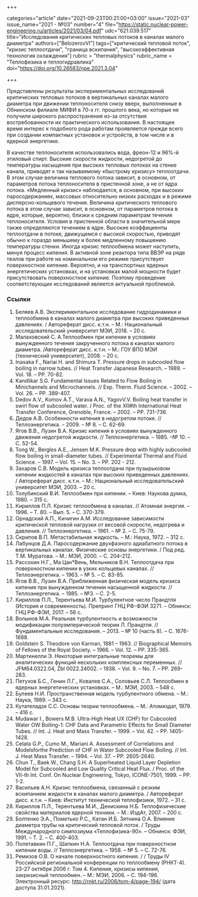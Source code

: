 +++

categories="article"
date="2021-09-23T00:21:00+03:00"
issue="2021-03"
issue_name="2021 - №03"
number="4"
file="https://static.nuclear-power-engineering.ru/articles/2021/03/04.pdf"
udc="621.039.517"
title="Исследования критических тепловых потоков в каналах малого диаметра"
authors=["BelozerovVI"]
tags=["критический тепловой поток", "кризис теплоотдачи", "граница вскипания", "высокоэффективная технология охлаждения"]
rubric = "thermalphysics"
rubric_name = "Теплофизика и теплогидравлика"
doi="https://doi.org/10.26583/npe.2021.3.04"

+++

Представлены результаты экспериментальных исследований критических тепловых потоков в вертикальных каналах малого диаметра при движении теплоносителя снизу вверх, выполненные в Обнинском филиале МИФИ в 70-х гг. прошлого века, но которые не получили широкого распространения из-за отсутствия востребованности их практического использования. В настоящее время интерес к подобного рода работам проявляется прежде всего при создании компактных установок и устройств, в том числе и в ядерной энергетике.

В качестве теплоносителя использовались вода, фреон-12 и 96%-й этиловый спирт. Высокие скорости жидкости, недогретой до температуры насыщения при высоких тепловых потоках на стенке канала, приводят к так называемому «быстрому кризису» теплоотдачи. В этом случае величина теплового потока зависит, в основном, от параметров потока теплоносителя в пристенной зоне, а не от ядра потока. «Медленный кризис» наблюдается, в основном, при высоких паросодержаниях, массовых относительно низких расходах и в режиме дисперсно-кольцевого течения. Величина критического теплового потока в этом случае зависит, в основном, от параметров потока в ядре, которые, вероятно, близки к средним параметрам течения теплоносителя. Условия в пристенной области в значительной мере также определяются течением в ядре. Высокие коэффициенты теплоотдачи в потоке, движущемся с высокой скоростью, приводят обычно к гораздо меньшему и более медленному повышению температуры стенки. Иногда кризис теплообмена может наступить, минуя процесс кипения. В активной зоне реактора типа ВВЭР на ряде твэлов при работе на номинальном его режиме присутствует поверхностное кипение. Вероятно, и на транспортных ядерных энергетических установках, и на установках малой мощности будет присутствовать поверхностное кипение. Поэтому проведение соответствующих исследований является актуальной проблемой.

### Ссылки

1. Беляев А.В. Экспериментальное исследование гидродинамики и теплообмена в каналах малого диаметра при высоких приведенных давлениях. / Автореферат дисс. к.т.н. – М.: Национальный исследовательский университет МЭИ, 2018. – 20 с.
2. Малаховский С. А.Теплообмен при кипении в условиях вынужденного течения закрученного потока в каналах малого диаметра. /Автореферат дисс. к.т.н. – М.: ГОУ ВПО МЭИ (технический университет), 2008. – 20 с.
3. Inasaka F., Nariai H. and Shimura T. Pressure drops in subcooled flow boiling in narrow tubes. // Heat Transfer Japanese Research. – 1989. – Vol. 18. – PP. 70-82.
4. Kandlikar S.G. Fundamental Issues Related to Flow Boiling in Minichannels and Microchannels. // Exp. Therm. Fluid Science. – 2002. – Vol. 26. – PP. 389-407.
5. Dedov A.V., Komov A.T., Varava A.N., YagovV.V. Boiling heat transfer in swirl flow of subcooled water. / Proc. of the XII#th International Heat Transfer Conference, Grenoble, France. – 2002. – PP. 731-736.
6. Дедов А.В. Особенности кипения в недогретом потоке. // Теплоэнергетика. – 2009. – № 8. – С. 62-69.
7. Ягов В.В., Лузин В.А. Кризис кипения в условиях вынужденного движения недогретой жидкости. // Теплоэнергетика. – 1985. –№ 10. – С. 52-54.
8. Tong W., Bergles A.E., Jensen M.K. Pressure drop with highly subcooled flow boiling in small-diameter tubes. // Experimental Thermal and Fluid Science. – 1997. – Vol. 15. – No. 3. – PP. 202 - 212.
9. Захаров С.В. Модель кризиса теплоотдачи при пузырьковом кипении жидкостей в каналах при высоких приведенных давлениях. / Автореферат дисс. к.т.н. – М.: Национальный исследовательский университет МЭИ, 2003. – 20 с.
10. Толубинский В.И. Теплообмен при кипении. – Киев: Наукова думка, 1980. – 315 с.
11. Кириллов П.Л. Кризис теплообмена в каналах. // Атомная энергия. – 1996. – Т. 80. – Вып. 5. – С. 370-379.
12. Орнадский А.П., Кичигин А.М. Исследование зависимости критической тепловой нагрузки от весовой скорости, недогрева и давления. // Теплоэнергетика. – 1961. – № 2. – С. 75-79.
13. Скрипов В.П. Метастабильная жидкость. – М.: Наука, 1972. – 312 с.
14. Лабунцов Д.А. Паросодержание двухфазного адиабатного потока в вертикальных каналах. Физические основы энергетики. / Под ред. Т.М. Муратова. – М.: МЭИ, 2000. – С. 204-212.
15. Рассохин Н.Г., Ма Цан*Вень, Мельников В.Н. Теплоотдача при поверхностном кипении в узких кольцевых каналах. // Теплоэнергетика. – 1963. – № 5. – С. 83-85.
16. Ягов В.В., Лузин В.А. Приближенная физическая модель кризиса кипения при вынужденном течении насыщенной жидкости. // Теплоэнергетика. – 1985. – №3. – С. 2-5.
17. Кириллов П.Л., Терентьева М.И. Турбулентное число Прандтля (История и современность). Препринт ГНЦ РФ-ФЭИ 3271. – Обнинск: ГНЦ РФ-ФЭИ, 2017. – 56 с.
18. Волынов М.А. Реальная турбулентность и возможности модификации полуэмперической теории Л. Прандтля. // Фундаментальные исследования. – 2013. – № 10 (часть 8). – С. 1676-1688.
19. Goldstein S. Theodore von Karman, 1881 – 1963. // Biographical Memoirs of Fellows of the Royal Society. – 1966. – Vol. 12. – PP. 335-365.
20. Мартинелли Э. Некоторые интегральные теоремы для аналитических функций нескольких комплексных переменных. // JFM64.0322.04, Zbl 0022.24002. – 1938. – Vol. 9. – No. 7. – PP. 269-283.
21. Петухов Б.С., Генин Л.Г., Ковалев С.А., Соловьев С.Л. Теплообмен в ядерных энергетических установках. – М.: МЭИ, 2003. – 548 с.
22. Булеев Н.И. Пространственная модель турбулентного обмена. – М.: Наука, 1989. – 343 с.
23. Кутателадзе С.С. Основы теории теплообмена. – М.: Атомиздат, 1979. – 416 с.
24. Mudawar I., Bowers M.B. Ultra-High Heat UX (CHF) for Cubcooled Water OW Boiling-1: CHF Data and Parametric Effects for Small Diameter Tubes. // Int. J. Heat and Mass Transfer. – 1999. – Vol. 42. – PP. 1405-1428.
25. Celata G.P., Cumo M., Mariani A. Assessment of Correlations and Modelsforthe Prediction of CHF in Water Subcooled Flow Boiling. // Int. J. Heat Mass Transfer. – 1994. – Vol. 37. – PP. 2605-2640.
26. Chun Т., Baek W., Chang S.H. A Superheated Liquid Layer Depletion Model for Subcooled and Low Quality Critical Heat Flux. / Proc. of the VII-th Int. Conf. On Nuclear Engineering, Tokyo, ICONE-7501, 1999. – PP. 1-2.
27. Васильев А.Н. Кризис теплообмена, связанный с резким вскипанием жидкости в каналах малого диаметра. / Автореферат дисс. к.т.н. – Киев: Институт технической теплофизики, 1972. – 31 с.
28. Кириллов П.Л., Терентьева М.И., Денискина Н.Б. Теплофизические свойства материалов ядерной техники. – М.: ИздАт, 2007. – 200 с.
29. Болтенко Э.А., Пометько Р.С., Катан И.Б. Зятнина О.А. Влияние диаметра трубы на критический тепловой поток. / Труды Международного симпозиума «Теплофизика-90». – Обнинск: ФЭИ, 1991. – Т. 2. – С. 400-403.
30. Полетавкин П.Г., Шапкин Н.А. Теплоотдача при поверхностном кипении воды. // Теплоэнергетика. – 1958. – № 5. – С. 72-76.
31. Ремизов О.В. О начале поверхностного кипения. / / Труды IV Российской региональной конференции по теплообмену (РНКТ-4). 23-27 октября 2006 г. Том 4. Кипение, кризисы кипения, закризисный теплообмен. – М.: МЭИ, 2006. – С. 194-196. Электронный ресурс: http://rnkt.ru/2006/tom-4/page-194/ (дата доступа 31.01.2021).